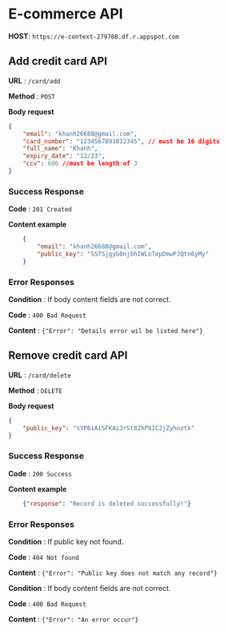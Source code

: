 # E-commerce API

**HOST**: `https://e-context-279708.df.r.appspot.com`

## Add credit card API

**URL** : `/card/add`

**Method** : `POST`

**Body request**

```json
{
	"email": "khanh26688@gmail.com",
	"card_number": "1234567891012345", // must be 16 digits
	"full_name": "Khanh",
	"expiry_date": "12/23",
	"ccv": 686 //must be length of 3
}
```

### Success Response

**Code** : `201 Created`

**Content example**

```json
    {
        "email": "khanh26688@gmail.com",
        "public_key": "SSTSjgyG0njbhIWLoTepDmwPJQtn6yMy"
    }
```

### Error Responses

**Condition** : If body content fields are not correct.

**Code** : `400 Bad Request`

**Content** : `{"Error": "Details error wil be listed here"}`


## Remove credit card API

**URL** : `/card/delete`

**Method** : `DELETE`

**Body request**

```json
{
	"public_key": "sYP6iAiSFKAi3rSt82hP8IC2jZyhnztk"
}
```

### Success Response

**Code** : `200 Success`

**Content example**

```json
    {"response": "Record is deleted successfully!"}
```

### Error Responses

**Condition** : If public key not found.

**Code** : `404 Not found`

**Content** : `{"Error": "Public key does not match any record"}`


**Condition** : If body content fields are not correct.

**Code** : `400 Bad Request`

**Content** : `{"Error": "An error occur"}`